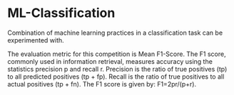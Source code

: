 # ML-Classification
Combination of machine learning practices in a classification task can be experimented with.

The evaluation metric for this competition is Mean F1-Score. The F1 score, commonly used in information retrieval, measures accuracy using the statistics precision p and recall r. Precision is the ratio of true positives (tp) to all predicted positives (tp + fp). Recall is the ratio of true positives to all actual positives (tp + fn). The F1 score is given by: F1=2pr/(p+r).
